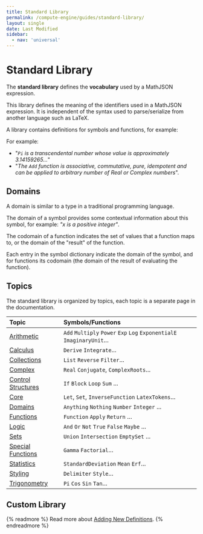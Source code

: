```yaml
---
title: Standard Library
permalink: /compute-engine/guides/standard-library/
layout: single
date: Last Modified
sidebar:
  - nav: 'universal'
---
```


# Standard Library

The **standard library** defines the **vocabulary** used by a MathJSON
expression.

This library defines the meaning of the identifiers used in a MathJSON
expression. It is independent of the syntax used to parse/serialize from another
language such as LaTeX.

A library contains definitions for symbols and functions, for example:

For example:

- "_`Pi` is a transcendental number whose value is approximately 3.14159265..._"
- "_The `Add` function is associative, commutative, pure, idempotent and can be
  applied to arbitrary number of Real or Complex numbers_".

## Domains

A domain is similar to a type in a traditional programming language.

The domain of a symbol provides some contextual information about this symbol,
for example: _"x is a positive integer"_.

The codomain of a function indicates the set of values that a function maps to,
or the domain of the "result" of the function.

Each entry in the symbol dictionary indicate the domain of the symbol, and for
functions its codomain (the domain of the result of evaluating the function).

## Topics

The standard library is organized by topics, each topic is a separate page in
the documentation.

<div class=symbols-table>

| Topic                                                               | Symbols/Functions                                                      |
| :------------------------------------------------------------------ | :--------------------------------------------------------------------- |
| [Arithmetic](/compute-engine/reference/arithmetic/)                 | `Add` `Multiply` `Power` `Exp` `Log` `ExponentialE` `ImaginaryUnit`... |
| [Calculus](/compute-engine/reference/calculus/)                     | `Derive` `Integrate`...                                                |
| [Collections](/compute-engine/reference/collections/)               | `List` `Reverse` `Filter`...                                           |
| [Complex](/compute-engine/reference/complex/)                       | `Real` `Conjugate`, `ComplexRoots`...                                  |
| [Control Structures](/compute-engine/reference/control-structures/) | `If` `Block` `Loop` `Sum` ...                                          |
| [Core](/compute-engine/reference/core/)                             | `Let`, `Set`, `InverseFunction` `LatexTokens`...                       |
| [Domains](/compute-engine/reference/domains/)                       | `Anything` `Nothing` `Number` `Integer` ...                            |
| [Functions](/compute-engine/reference/functions/)                   | `Function` `Apply` `Return` ...                                        |
| [Logic](/compute-engine/reference/logic/)                           | `And` `Or` `Not` `True` `False` `Maybe` ...                            |
| [Sets](/compute-engine/reference/sets/)                             | `Union` `Intersection` `EmptySet` ...                                  |
| [Special Functions](/compute-engine/reference/special-functions/)   | `Gamma` `Factorial`...                                                 |
| [Statistics](/compute-engine/reference/statistics/)                 | `StandardDeviation` `Mean` `Erf`...                                    |
| [Styling](/compute-engine/reference/styling/)                       | `Delimiter` `Style`...                                                 |
| [Trigonometry](/compute-engine/reference/trigonometry/)             | `Pi` `Cos` `Sin` `Tan`...                                              |

</div>

## Custom Library

{% readmore %} Read more about
[Adding New Definitions](/compute-compute-engine/guides/augmenting/).
{% endreadmore %}
